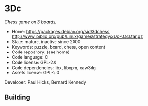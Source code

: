 # 3Dc

_Chess game on 3 boards._

- Home: https://packages.debian.org/sid/3dchess, http://www.ibiblio.org/pub/Linux/games/strategy/3Dc-0.8.1.tar.gz
- State: mature, inactive since 2000
- Keywords: puzzle, board, chess, open content
- Code repository: (see home)
- Code language: C
- Code license: GPL-2.0
- Code dependencies: libx, libxpm, xaw3dg
- Assets license: GPL-2.0

Developer: Paul Hicks, Bernard Kennedy

## Building
